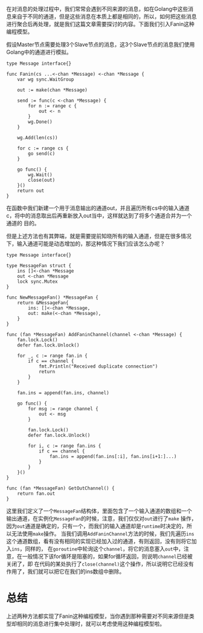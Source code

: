   在对消息的处理过程中，我们常常会遇到不同来源的消息，如在Golang中这些消息来自于不同的通道，但是这些消息在本质上都是相同的，所以，如何把这些消息
进行聚合后再处理，就是我们这篇文章需要探讨的内容。下面我们引入Fanin这种编程模型。

  假设Master节点需要处理3个Slave节点的消息，这3个Slave节点的消息我们使用Golang中的通道进行模拟。
  
```golang
type Message interface{}

func Fanin(cs ...<-chan *Message) <-chan *Message {
    var wg sync.WaitGroup
    
    out := make(chan *Message)
    
    send := func(c <-chan *Message) {
        for n := range c {
            out <- n
        }
        wg.Done()
    }
    
    wg.Add(len(cs))
    
    for c := range cs {
        go send(c)
    }
    
    go func() {
        wg.Wait()
        close(out)
    }()
    return out
} 
```

  在函数中我们新建一个用于消息输出的通道out，并且遍历所有cs中的输入通道c，将中的消息取出后再重新放入out当中，这样就达到了将多个通道合并为一个通道的
目的。

  但是上述方法也有其弊端，就是需要提前知晓所有的输入通道，但是在很多情况下，输入通道可能是动态增加的，那这种情况下我们应该怎么办呢？
  
```golang
type Message interface{}

type MessageFan struct {
    ins []<-chan *Message
    out <-chan *Message
    lock sync.Mutex
}

func NewMessageFan() *MessageFan {
    return &MessageFan{
        ins: []<-chan *Message,
        out: make(<-chan *Message),
    }
}

func (fan *MessageFan) AddFaninChannel(channel <-chan *Message) {
    fan.lock.Lock()
    defer fan.lock.Unlock()
    
    for _, c := range fan.in {
        if c == channel {
            fmt.Println("Received duplicate connection")
            return
        }
    }
    
    fan.ins = append(fan.ins, channel)
    
    go func() {
        for msg := range channel {
            out <- msg
        }
        
        fan.lock.Lock()
        defer fan.lock.Unlock()
        
        for i, c := range fan.ins {
            if c == channel {
                fan.ins = append(fan.ins[:i], fan.ins[i+1:]...)
            }
        }
    }()
}

func (fan *MessageFan) GetOutChannel() {
    return fan.out
}
```
  这里我们定义了一个`MessageFan`结构体，里面包含了一个输入通道的数组和一个输出通道，在实例化`MessageFan`的时候，注意，我们仅仅对`out`进行了`make`
操作，因为`out`通道是确定的，只有一个，而我们的输入通道却是`runtime`时决定的，所以无法使用`make`操作。
  当我们调用`AddFaninChannel`方法的时候，我们先遍历`ins`这个通道数组，看有没有相同的实现已经加入过的通道，有则返回，没有则将它加入`ins`，同样的，
在`goroutine`中轮询这个`channel`，将它的消息塞入`out`中，注意，在一般情况下该for循环是阻塞的，如果for循环返回，则说明`channel`已经被关闭了，即
在代码的某处执行了`close(channel)`这个操作，所以说明它已经没有作用了，我们就可以把它在我们的ins数组中删除。    
    
# 总结
  
  上述两种方法都实现了Fanin这种编程模型，当你遇到那种需要对不同来源但是类型却相同的消息进行集中处理时，就可以考虑使用这种编程模型啦。
    
    
    
    
    
